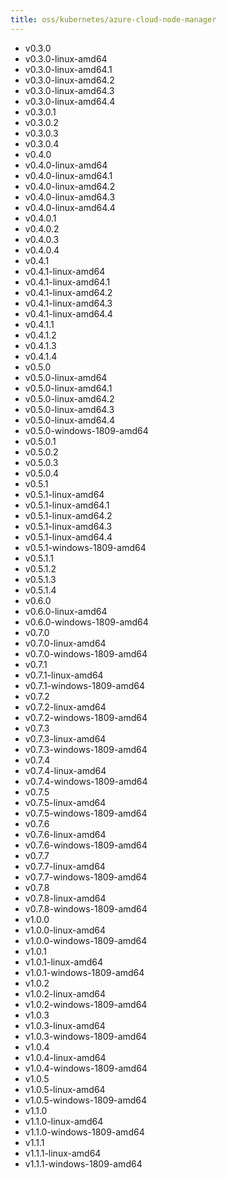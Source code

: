 ```yaml
---
title: oss/kubernetes/azure-cloud-node-manager
---
```

- v0.3.0
- v0.3.0-linux-amd64
- v0.3.0-linux-amd64.1
- v0.3.0-linux-amd64.2
- v0.3.0-linux-amd64.3
- v0.3.0-linux-amd64.4
- v0.3.0.1
- v0.3.0.2
- v0.3.0.3
- v0.3.0.4
- v0.4.0
- v0.4.0-linux-amd64
- v0.4.0-linux-amd64.1
- v0.4.0-linux-amd64.2
- v0.4.0-linux-amd64.3
- v0.4.0-linux-amd64.4
- v0.4.0.1
- v0.4.0.2
- v0.4.0.3
- v0.4.0.4
- v0.4.1
- v0.4.1-linux-amd64
- v0.4.1-linux-amd64.1
- v0.4.1-linux-amd64.2
- v0.4.1-linux-amd64.3
- v0.4.1-linux-amd64.4
- v0.4.1.1
- v0.4.1.2
- v0.4.1.3
- v0.4.1.4
- v0.5.0
- v0.5.0-linux-amd64
- v0.5.0-linux-amd64.1
- v0.5.0-linux-amd64.2
- v0.5.0-linux-amd64.3
- v0.5.0-linux-amd64.4
- v0.5.0-windows-1809-amd64
- v0.5.0.1
- v0.5.0.2
- v0.5.0.3
- v0.5.0.4
- v0.5.1
- v0.5.1-linux-amd64
- v0.5.1-linux-amd64.1
- v0.5.1-linux-amd64.2
- v0.5.1-linux-amd64.3
- v0.5.1-linux-amd64.4
- v0.5.1-windows-1809-amd64
- v0.5.1.1
- v0.5.1.2
- v0.5.1.3
- v0.5.1.4
- v0.6.0
- v0.6.0-linux-amd64
- v0.6.0-windows-1809-amd64
- v0.7.0
- v0.7.0-linux-amd64
- v0.7.0-windows-1809-amd64
- v0.7.1
- v0.7.1-linux-amd64
- v0.7.1-windows-1809-amd64
- v0.7.2
- v0.7.2-linux-amd64
- v0.7.2-windows-1809-amd64
- v0.7.3
- v0.7.3-linux-amd64
- v0.7.3-windows-1809-amd64
- v0.7.4
- v0.7.4-linux-amd64
- v0.7.4-windows-1809-amd64
- v0.7.5
- v0.7.5-linux-amd64
- v0.7.5-windows-1809-amd64
- v0.7.6
- v0.7.6-linux-amd64
- v0.7.6-windows-1809-amd64
- v0.7.7
- v0.7.7-linux-amd64
- v0.7.7-windows-1809-amd64
- v0.7.8
- v0.7.8-linux-amd64
- v0.7.8-windows-1809-amd64
- v1.0.0
- v1.0.0-linux-amd64
- v1.0.0-windows-1809-amd64
- v1.0.1
- v1.0.1-linux-amd64
- v1.0.1-windows-1809-amd64
- v1.0.2
- v1.0.2-linux-amd64
- v1.0.2-windows-1809-amd64
- v1.0.3
- v1.0.3-linux-amd64
- v1.0.3-windows-1809-amd64
- v1.0.4
- v1.0.4-linux-amd64
- v1.0.4-windows-1809-amd64
- v1.0.5
- v1.0.5-linux-amd64
- v1.0.5-windows-1809-amd64
- v1.1.0
- v1.1.0-linux-amd64
- v1.1.0-windows-1809-amd64
- v1.1.1
- v1.1.1-linux-amd64
- v1.1.1-windows-1809-amd64

